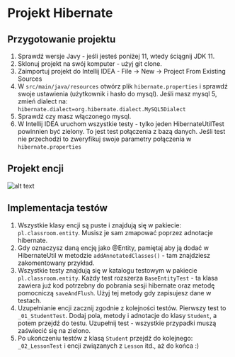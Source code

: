 # Projekt Hibernate

## Przygotowanie projektu
1. Sprawdź wersje Javy - jeśli jesteś poniżej 11, wtedy ściągnij JDK 11.
1. Sklonuj projekt na swój komputer - użyj git clone.
1. Zaimportuj projekt do Intellij IDEA - File -> New -> Project From Existing Sources
1. W `src/main/java/resources` otwórz plik `hibernate.properties` i sprawdź swoje ustawienia (użytkownik i hasło do mysql). Jeśli masz mysql 5, zmień dialect na: `hibernate.dialect=org.hibernate.dialect.MySQL5Dialect`
1. Sprawdź czy masz włączonego mysql.
1. W Intellij IDEA uruchom wszystkie testy - tylko jeden HibernateUtilTest powinnien być zielony. To jest test połączenia z bazą danych. Jeśli test nie przechodzi to zweryfikuj swoje parametry połączenia w `hibernate.properties`

## Projekt encji
![alt text](https://i.ibb.co/6XsX4Pn/Screenshot-from-2020-09-18-16-05-13.png)

## Implementacja testów
1. Wszystkie klasy encji są puste i znajdują się w pakiecie: `pl.classroom.entity`. Musisz je sam zmapować poprzez adnotacje hibernate.
1. Gdy oznaczysz daną encję jako @Entity, pamiętaj aby ją dodać w HibernateUtil w metodzie `addAnnotatedClasses()` - tam znajdziesz zakomentowany przykład.
1. Wszystkie testy znajdują się w katalogu testowym w pakiecie `pl.classroom.entity`. Każdy test rozszerza `BaseEntityTest` - ta klasa zawiera już kod potrzebny do pobrania sesji hibernate oraz metodę pomocniczą `saveAndFlush`. Użyj tej metody gdy zapisujesz dane w testach.
1. Uzupełnianie encji zacznij zgodnie z kolejności testów. Pierwszy test to `_01_StudentTest`. Dodaj pola, metody i adnotacje do klasy `Student`, a potem przejdź do testu. Uzupełnij test - wszystkie przypadki muszą zaświecić się na zielono.
1. Po ukończeniu testów z klasą `Student` przejdź do kolejnego: `_02_LessonTest` i encji związanych z `Lesson` itd., aż do końca :)
